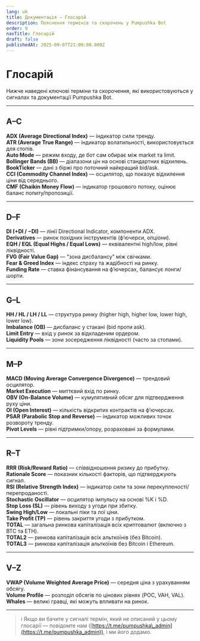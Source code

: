 ```yaml
---
lang: uk
title: Документація — Глосарій
description: Пояснення термінів та скорочень у Pumpushka Bot
order: 9
navTitle: Глосарій
draft: false
publishedAt: 2025-09-07T21:00:00.000Z
---
```


# Глосарій

Нижче наведені ключові терміни та скорочення, які використовуються у сигналах та документації Pumpushka Bot.

***

## A–C

**ADX (Average Directional Index)** — індикатор сили тренду.\
**ATR (Average True Range)** — індикатор волатильності, використовується для стопів.\
**Auto Mode** — режим входу, де бот сам обирає між market та limit.\
**Bollinger Bands (BB)** — діапазони цін на основі стандартних відхилень.\
**BookTicker** — дані з біржі про поточний найкращий bid/ask.\
**CCI (Commodity Channel Index)** — осцилятор, що показує відхилення ціни від середнього.\
**CMF (Chaikin Money Flow)** — індикатор грошового потоку, оцінює баланс попиту/пропозиції.

***

## D–F

**DI (+DI / −DI)** — лінії Directional Indicator, компоненти ADX.\
**Derivatives** — ринок похідних інструментів (ф’ючерси, опціони).\
**EQH / EQL (Equal Highs / Equal Lows)** — еквівалентні high/low, рівні ліквідності.\
**FVG (Fair Value Gap)** — “зона дисбалансу” між свічками.\
**Fear & Greed Index** — індекс страху та жадібності на ринку.\
**Funding Rate** — ставка фінансування на ф’ючерсах, балансує лонги/шорти.

***

## G–L

**HH / HL / LH / LL** — структура ринку (higher high, higher low, lower high, lower low).\
**Imbalance (OB)** — дисбаланс у стакані (bid проти ask).\
**Limit Entry** — вхід у ринок за відкладеним ордером.\
**Liquidity Pools** — зони зосередження ліквідності (часто за стопами).

***

## M–P

**MACD (Moving Average Convergence Divergence)** — трендовий осцилятор.\
**Market Execution** — миттєвий вхід по ринку.\
**OBV (On-Balance Volume)** — кумулятивний обсяг для підтвердження руху ціни.\
**OI (Open Interest)** — кількість відкритих контрактів на ф’ючерсах.\
**PSAR (Parabolic Stop and Reverse)** — індикатор можливих точок розвороту тренду.\
**Pivot Levels** — рівні підтримки/опору, розраховані за формулами.

***

## R–T

**RRR (Risk/Reward Ratio)** — співвідношення ризику до прибутку.\
**Rationale Score** — показник кількості факторів, що підтверджують сигнал.\
**RSI (Relative Strength Index)** — індикатор сили та зони перекупленості/перепроданості.\
**Stochastic Oscillator** — осцилятор імпульсу на основі %K і %D.\
**Stop Loss (SL)** — рівень виходу з угоди при збитку.\
**Swing High/Low** — локальні піки та лої ціни.\
**Take Profit (TP)** — рівень закриття угоди з прибутком.\
**TOTAL** — загальна ринкова капіталізація всіх криптовалют (включно з BTC та ETH).\
**TOTAL2** — ринкова капіталізація всіх альткоїнів (без Bitcoin).\
**TOTAL3** — ринкова капіталізація альткоїнів без Bitcoin і Ethereum.

***

## V–Z

**VWAP (Volume Weighted Average Price)** — середня ціна з урахуванням обсягу.\
**Volume Profile** — розподіл обсягів по цінових рівнях (POC, VAH, VAL).\
**Whales** — великі гравці, які можуть впливати на ринок.

***

> ℹ️ Якщо ви бачите у сигналі термін, який не описаний у цьому глосарії — повідомте нам ([https://t.me/pumpushka\_admin](https://t.me/pumpushka_admin)), і ми його додамо.
